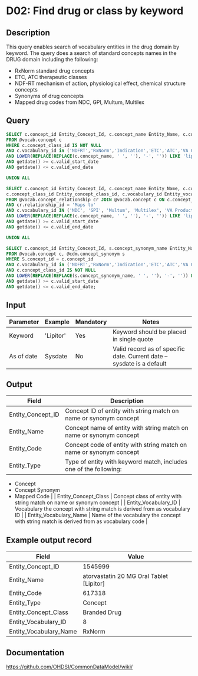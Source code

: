 <!---
Group:drug
Name:D02 Find drug or class by keyword
Author:Patrick Ryan
CDM Version: 5.3
-->

# D02: Find drug or class by keyword

## Description
This query enables search of vocabulary entities in the drug domain by keyword. The query does a search of standard concepts names in the DRUG domain including the following:

- RxNorm standard drug concepts
- ETC, ATC therapeutic classes
- NDF-RT mechanism of action, physiological effect, chemical structure concepts
- Synonyms of drug concepts
- Mapped drug codes from NDC, GPI, Multum, Multilex

## Query
```sql
SELECT c.concept_id Entity_Concept_Id, c.concept_name Entity_Name, c.concept_code Entity_Code, 'Concept' Entity_Type, c.concept_class_id Entity_concept_class_id, c.vocabulary_id Entity_vocabulary_id
FROM @vocab.concept c
WHERE c.concept_class_id IS NOT NULL
AND c.vocabulary_id in ('NDFRT','RxNorm','Indication','ETC','ATC','VA Class','GCN_SEQNO')
AND LOWER(REPLACE(REPLACE(c.concept_name, ' ', ''), '-', '')) LIKE 'lipitor'
AND getdate() >= c.valid_start_date
AND getdate() <= c.valid_end_date

UNION ALL

SELECT c.concept_id Entity_Concept_Id, c.concept_name Entity_Name, c.concept_code Entity_Code, 'Mapped Code' Entity_Type,
c.concept_class_id Entity_concept_class_id, c.vocabulary_id Entity_vocabulary_id
FROM @vocab.concept_relationship cr JOIN @vocab.concept c ON c.concept_id = cr.concept_id_1
AND cr.relationship_id = 'Maps to'
AND c.vocabulary_id IN ('NDC', 'GPI', 'Multum', 'Multilex', 'VA Product', 'MeSH', 'SPL')
AND LOWER(REPLACE(REPLACE(c.concept_name, ' ', ''), '-', '')) LIKE 'lipitor'
AND getdate() >= c.valid_start_date
AND getdate() <= c.valid_end_date

UNION ALL

SELECT c.concept_id Entity_Concept_Id, s.concept_synonym_name Entity_Name, c.concept_code Entity_Code, 'Concept Synonym' Entity_Type, c.concept_class_id Entity_concept_class_id, c.vocabulary_id Entity_vocabulary_id
FROM @vocab.concept c, @cdm.concept_synonym s
WHERE S.concept_id = c.concept_id
AND c.vocabulary_id in ('NDFRT','RxNorm','Indication','ETC','ATC','VA Class','GCN_SEQNO')
AND c.concept_class_id IS NOT NULL
AND LOWER(REPLACE(REPLACE(s.concept_synonym_name, ' ', ''), '-', '')) LIKE 'lipitor'
AND getdate() >= c.valid_start_date
AND getdate() <= c.valid_end_date;
```

## Input

|  Parameter |  Example |  Mandatory |  Notes |
| --- | --- | --- | --- |
|  Keyword |  'Lipitor' |  Yes | Keyword should be placed in single quote |
|  As of date |  Sysdate |  No | Valid record as of specific date. Current date – sysdate is a default |

## Output

|  Field |  Description |
| --- | --- |
|  Entity_Concept_ID |  Concept ID of entity with string match on name or synonym concept |
|  Entity_Name |  Concept name of entity with string match on name or synonym concept |
|  Entity_Code |  Concept code of entity with string match on name or synonym concept |
|  Entity_Type |  Type of entity with keyword match, includes one of the following:
- Concept
- Concept Synonym
- Mapped Code
 |
|  Entity_Concept_Class |  Concept class of entity with string match on name or synonym concept |
|  Entity_Vocabulary_ID |  Vocabulary the concept with string match is derived from as vocabulary ID |
|  Entity_Vocabulary_Name |  Name of the vocabulary the concept with string match is derived from as vocabulary code |

## Example output record

|  Field |  Value |
| --- | --- |
|  Entity_Concept_ID |  1545999 |
|  Entity_Name |  atorvastatin 20 MG Oral Tablet [Lipitor] |
|  Entity_Code |  617318 |
|  Entity_Type |  Concept |
|  Entity_Concept_Class |  Branded Drug |
|  Entity_Vocabulary_ID |  8 |
|  Entity_Vocabulary_Name |  RxNorm |

## Documentation
https://github.com/OHDSI/CommonDataModel/wiki/

